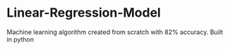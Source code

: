 # Linear-Regression-Model
Machine learning algorithm created from scratch with 82% accuracy. Built in python
